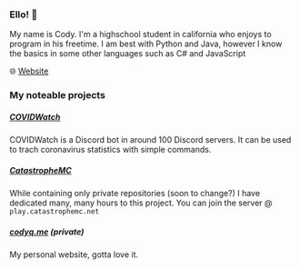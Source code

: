 ### Ello! 👋

My name is Cody. I'm a highschool student in california who enjoys to program in his freetime. I am best with Python and Java, however I know the basics in some other languages such as C# and JavaScript 
 
:globe_with_meridians: [Website](https://codyq.me)

### My noteable projects

##### [COVIDWatch](https://github.com/CatDevz/COVIDWatchDiscordBot) 
COVIDWatch is a Discord bot in around 100 Discord servers. It can be used to trach coronavirus statistics with simple commands.

##### [CatastropheMC](https://github.com/CatastropheMCS)
While containing only private repositories (soon to change?) I have dedicated many, many hours to this project. You can join the server @ `play.catastrophemc.net`

##### [codyq.me](https://codyq.me)  (private)
My personal website, gotta love it.
